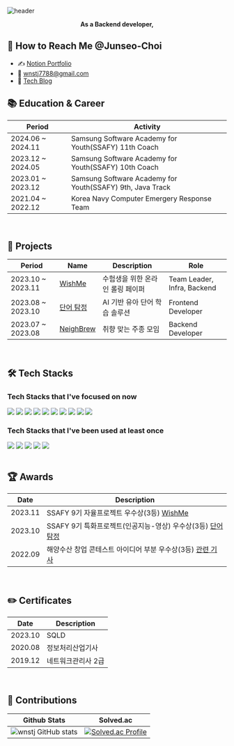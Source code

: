 ![header](https://capsule-render.vercel.app/api?type=waving&color=gradient&height=200&section=header&text=Hi,%20I%27m%20junseo!%F0%9F%92%90&fontSize=50)


<p align="center"><b>As a Backend developer,</b>

<br>

## 🎉 How to Reach Me @Junseo-Choi
- ✍ [Notion Portfolio](https://shaded-paint-4f6.notion.site/3aa1c860b53941e09f38fa1571188e16?pvs=4)
- 💌 wnstj7788@gmail.com<br>
- 📝 [Tech Blog](https://security-gom.tistory.com/)


## 📚 Education & Career
|Period|Activity|
|--|--|
|2024.06 ~ 2024.11|Samsung Software Academy for Youth(SSAFY) 11th Coach
|2023.12 ~ 2024.05|Samsung Software Academy for Youth(SSAFY) 10th Coach
|2023.01 ~ 2023.12|Samsung Software Academy for Youth(SSAFY) 9th, Java Track|
|2021.04 ~ 2022.12|Korea Navy Computer Emergery Response Team |

<br>

## 🎈 Projects
|Period|Name|Description|Role|
|--|--|--|--|
|2023.10 ~ 2023.11|[WishMe](https://github.com/wnstj7788/wishMe)|수험생을 위한 온라인 롤링 페이퍼 |Team Leader, Infra, Backend|
|2023.08 ~ 2023.10|[단어 탐정](https://github.com/wnstj7788/word_detective)|AI 기반 유아 단어 학습 솔루션  |Frontend Developer|
|2023.07 ~ 2023.08|[NeighBrew](https://github.com/wnstj7788/NeighBrew)|취향 맞는 주종 모임 | Backend Developer|

<br>

## 🛠 Tech Stacks
### Tech Stacks that I've focused on now 
<p>
 <img src="https://img.shields.io/badge/linux-FCC624?style=for-the-badge&logo=linux&logoColor=black"> 
  <img src="https://img.shields.io/badge/amazonaws-232F3E?style=for-the-badge&logo=amazonaws&logoColor=white"> 
  <img src="https://img.shields.io/badge/apache tomcat-F8DC75?style=for-the-badge&logo=apachetomcat&logoColor=white">
  <img src="https://img.shields.io/badge/docker-2496ED?style=for-the-badge&logo=docker&logoColor=white">
  <img src="https://img.shields.io/badge/nginx-009639?style=for-the-badge&logo=nginx&logoColor=white">
  <img src="https://img.shields.io/badge/jenkins-D24939?style=for-the-badge&logo=jenkins&logoColor=white">
    <img src="https://img.shields.io/badge/spring-6DB33F?style=for-the-badge&logo=spring&logoColor=white"> 
  <img src="https://img.shields.io/badge/jpa-6DB33F?style=for-the-badge&logo=jpa&logoColor=white"> 
  <img src="https://img.shields.io/badge/fastapi-009688?style=for-the-badge&logo=fastapi&logoColor=white"> 
  <img src="https://img.shields.io/badge/-Spring Boot-6DB33F?style=for-the-badge&logo=Spring Boot&logoColor=white"/></a>
  
 
</p>

### Tech Stacks that I've been used at least once
<img src="https://img.shields.io/badge/-Java-007396?style=for-the-badge&logo=Java&logoColor=white"/></a>
<img src="https://img.shields.io/badge/-Python-3776AB?style=for-the-badge&logo=Python&logoColor=white"/></a>
<img src="https://img.shields.io/badge/-Flask-000000?style=for-the-badge&logo=Flask&logoColor=white"/></a>
<img src="https://img.shields.io/badge/-MySQL-4479A1?style=for-the-badge&logo=MySQL&logoColor=white"/></a>
<img src="https://img.shields.io/badge/-React Native-61DAFB?style=for-the-badge&logo=React&logoColor=black"/></a>
<br><br>

## 🏆 Awards
|Date|Description|
|--|--|
|2023.11|SSAFY 9기 자율프로젝트 우수상(3등) [WishMe](https://github.com/wnstj7788/wishMe)|
|2023.10|SSAFY 9기 특화프로젝트(인공지능-영상) 우수상(3등) [단어 탐정](https://github.com/wnstj7788/word_detective)|
|2022.09|해양수산 창업 콘테스트 아이디어 부분 우수상(3등) [관련 기사](https://url.kr/ex4183)|


<br>

## ✏️ Certificates
|Date|Description|
|--|--|
|2023.10|SQLD|
|2020.08|정보처리산업기사|
|2019.12|네트워크관리사 2급|

<br>

## 🏃‍ Contributions
|Github Stats|Solved.ac|
|:--:|:--:|
|![wnstj GitHub stats](https://github-readme-stats.vercel.app/api?username=wnstj7788&theme=gruvbox_light&show_icons=true)|[![Solved.ac Profile](http://mazassumnida.wtf/api/v2/generate_badge?boj=wnstj7788)](https://solved.ac/wnstj7788/)|

<br>


